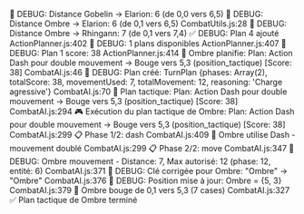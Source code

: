 📏 DEBUG: Distance Gobelin → Elarion: 6 (de 0,0 vers 6,5)
📏 DEBUG: Distance Ombre → Elarion: 6 (de 0,1 vers 6,5)
CombatUtils.js:28 📏 DEBUG: Distance Ombre → Rhingann: 7 (de 0,1 vers 7,4)
✅ DEBUG: Plan 4 ajouté
ActionPlanner.js:402 🎯 DEBUG: 1 plans disponibles
ActionPlanner.js:407 🎯 DEBUG: Plan 1 score: 38
ActionPlanner.js:414 🧠 Ombre planifie: Plan: Action Dash pour double mouvement → Bouge vers 5,3 (position_tactique) [Score: 38]
CombatAI.js:46 🧠 DEBUG: Plan créé: TurnPlan {phases: Array(2), totalScore: 38, movementUsed: 7, totalMovement: 12, reasoning: 'Charge agressive'}
CombatAI.js:70 🎯 Plan tactique: Plan: Action Dash pour double mouvement → Bouge vers 5,3 (position_tactique) [Score: 38]
CombatAI.js:294 🎮 Exécution du plan tactique de Ombre: Plan: Action Dash pour double mouvement → Bouge vers 5,3 (position_tactique) [Score: 38]
CombatAI.js:299 📋 Phase 1/2: dash
CombatAI.js:409 🏃 Ombre utilise Dash - mouvement doublé
CombatAI.js:299 📋 Phase 2/2: move
CombatAI.js:347 🚶 DEBUG: Ombre mouvement - Distance: 7, Max autorisé: 12 (phase: 12, entité: 6)
CombatAI.js:371 🔄 DEBUG: Clé corrigée pour Ombre: "Ombre" → "Ombre"
CombatAI.js:376 📍 DEBUG: Position mise à jour: Ombre = {5, 3}
CombatAI.js:379 🚶 Ombre bouge de 0,1 vers 5,3 (7 cases)
CombatAI.js:327 ✅ Plan tactique de Ombre terminé